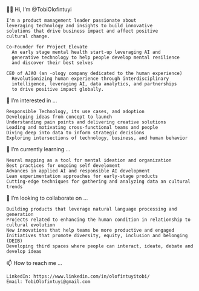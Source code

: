 👋🏾 Hi, I’m @TobiOlofintuyi
   
    I'm a product management leader passionate about 
    leveraging technology and insights to build innovative
    solutions that drive business impact and affect positive 
    cultural change. 
    
    Co-Founder for Project Elevate
      An early stage mental health start-up leveraging AI and 
      generative technology to help people develop mental resilience
      and discover their best selves

    CEO of AJAO (an -ology company dedicated to the human experience)
      Revolutionizing human experience through interdisciplinary 
      intelligence, leveraging AI, data analytics, and partnerships 
      to drive positive impact globally.

👀 I’m interested in ...
    
    Responsible Technology, its use cases, and adoption
    Developing ideas from concept to launch
    Understanding pain points and delivering creative solutions
    Leading and motivating cross-functional teams and people
    Diving deep into data to inform strategic decisions
    Exploring intersections of technology, business, and human behavior

🌱 I’m currently learning ...
  
    Neural mapping as a tool for mental ideation and organization
    Best practices for ongoing self develoment
    Advances in applied AI and responsible AI development
    Lean experimentation approaches for early-stage products
    Cutting-edge techniques for gathering and analyzing data an cultural trends

💞️ I’m looking to collaborate on ...
    
    Building products that leverage natural language processing and generation
    Projects related to enhancing the human condition in relationship to cultural evolution
    New innovations that help teams be more productive and engaged
    Initiatives that promote diversity, equity, inclusion and belonging (DEIB)
    Developing third spaces where people can interact, ideate, debate and develop ideas

📫 How to reach me ...
    
    LinkedIn: https://www.linkedin.com/in/olofintuyitobi/
    Email: TobiOlofintuyi@gmail.com

<!---
TobiOlofintuyi/TobiOlofintuyi is a ✨ special ✨ repository because its `README.md` (this file) appears on your GitHub profile.
You can click the Preview link to take a look at your changes.
--->
